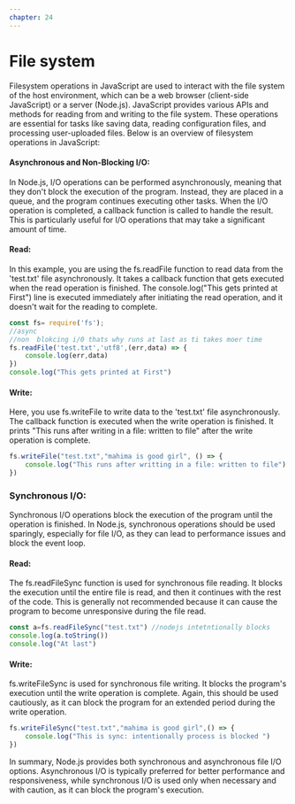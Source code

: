 ```yaml
---
chapter: 24
---
```

# File system
Filesystem operations in JavaScript are used to interact with the file system of the host environment, which can be a web browser (client-side JavaScript) or a server (Node.js). JavaScript provides various APIs and methods for reading from and writing to the file system. These operations are essential for tasks like saving data, reading configuration files, and processing user-uploaded files. Below is an overview of filesystem operations in JavaScript:
#### Asynchronous and Non-Blocking I/O:

In Node.js, I/O operations can be performed asynchronously, meaning that they don't block the execution of the program. Instead, they are placed in a queue, and the program continues executing other tasks. When the I/O operation is completed, a callback function is called to handle the result. This is particularly useful for I/O operations that may take a significant amount of time.

#### Read:
In this example, you are using the fs.readFile function to read data from the 'test.txt' file asynchronously. It takes a callback function that gets executed when the read operation is finished. The console.log("This gets printed at First") line is executed immediately after initiating the read operation, and it doesn't wait for the reading to complete.

```javascript
const fs= require('fs');
//async
//non  blokcing i/0 thats why runs at last as ti takes moer time
fs.readFile('test.txt','utf8',(err,data) => {
    console.log(err,data)
})
console.log("This gets printed at First")
```

#### Write:
Here, you use fs.writeFile to write data to the 'test.txt' file asynchronously. The callback function is executed when the write operation is finished. It prints "This runs after writing in a file: written to file" after the write operation is complete.

```javascript
fs.writeFile("test.txt","mahima is good girl", () => {
    console.log("This runs after writting in a file: written to file")
})
```

### Synchronous I/O:

Synchronous I/O operations block the execution of the program until the operation is finished. In Node.js, synchronous operations should be used sparingly, especially for file I/O, as they can lead to performance issues and block the event loop.

#### Read:
The fs.readFileSync function is used for synchronous file reading. It blocks the execution until the entire file is read, and then it continues with the rest of the code. This is generally not recommended because it can cause the program to become unresponsive during the file read.

```javascript
const a=fs.readFileSync("test.txt") //nodejs intetntionally blocks
console.log(a.toString())
console.log("At last")
```

#### Write:
fs.writeFileSync is used for synchronous file writing. It blocks the program's execution until the write operation is complete. Again, this should be used cautiously, as it can block the program for an extended period during the write operation.



```javascript
fs.writeFileSync("test.txt","mahima is good girl",() => {    
    console.log("This is sync: intentionally process is blocked ")
}) 

```
In summary, Node.js provides both synchronous and asynchronous file I/O options. Asynchronous I/O is typically preferred for better performance and responsiveness, while synchronous I/O is used only when necessary and with caution, as it can block the program's execution.